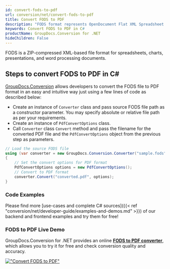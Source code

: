```yaml
---
id: convert-fods-to-pdf
url: conversion/net/convert-fods-to-pdf
title: Convert FODS to PDF
description: "FODS format represents OpenDocument Flat XML Spreadsheet with .fods extension. Learn how to convert FODS to PDF file programmatically in C# language using GroupDocs.Conversion for .NET library."
keywords: Convert FODS to PDF in C#
productName: GroupDocs.Conversion for .NET
hideChildren: False
---
```


FODS is a ZIP-compressed XML-based file format for spreadsheets, charts, presentations, and word processing documents.

## Steps to convert FODS to PDF in C#

[GroupDocs.Conversion](https://products.groupdocs.com/conversion/net) allows developers to convert the FODS file to PDF format in an easy and intuitive way just using a few lines of code as described below:

* Create an instance of `Converter` class and pass source FODS file path as a constructor parameter. You may specify absolute or relative file path as per your requirements. 
* Create an instance of `PdfConvertOptions` class.
* Call `Converter` class `Convert` method and pass the filename for the converted PDF file and the `PdfConvertOptions` object from the previous step as parameters.

```csharp
// Load the source FODS file
using (var converter = new GroupDocs.Conversion.Converter("sample.fods"))
{
    // Set the convert options for PDF format
    PdfConvertOptions options = new PdfConvertOptions();
    // Convert to PDF format
    converter.Convert("converted.pdf", options);
}
```

### Code Examples

Please find more [use-cases and complete C# sources]({{< ref "conversion/net/developer-guide/examples-and-demos.md" >}}) of our backend and frontend examples and try them for free!

### FODS to PDF Live Demo

GroupDocs.Conversion for .NET provides an online [**FODS to PDF converter**](https://products.groupdocs.app/conversion/fods-to-pdf), which allows you to try it for free and check conversion quality and accuracy.

[!["Convert FODS to PDF"](conversion/net/images/convert-fods-to-pdf.png)](https://products.groupdocs.app/conversion/fods-to-pdf)